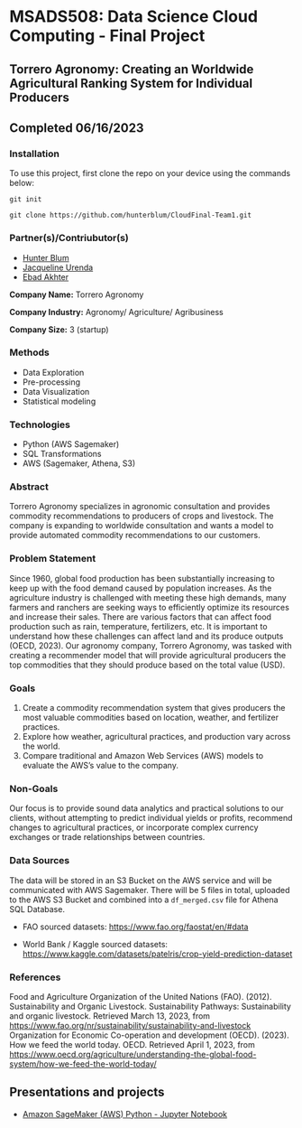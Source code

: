 # MSADS508: Data Science Cloud Computing - Final Project
## Torrero Agronomy: Creating an Worldwide Agricultural Ranking System for Individual Producers

## Completed 06/16/2023

### Installation

To use this project, first clone the repo on your device using the commands below:

`git init`

`git clone https://github.com/hunterblum/CloudFinal-Team1.git`

### Partner(s)/Contriubutor(s)
* [Hunter Blum](https://github.com/hunterblum)
* [Jacqueline Urenda](https://github.com/jackieure)
* [Ebad Akhter](https://github.com/ebadakhter)

**Company Name:** Torrero Agronomy

**Company Industry:** Agronomy/ Agriculture/ Agribusiness

**Company Size:** 3 (startup)

### Methods
* Data Exploration
* Pre-processing
* Data Visualization
* Statistical modeling

### Technologies
* Python (AWS Sagemaker)
* SQL Transformations
* AWS (Sagemaker, Athena, S3)

### Abstract
Torrero Agronomy specializes in agronomic consultation and provides commodity recommendations to producers of crops and livestock. The company is expanding to worldwide consultation and wants a model to provide automated commodity recommendations to our customers.

### Problem Statement
Since 1960, global food production has been substantially increasing to keep up with the food demand caused by population increases. As the agriculture industry is challenged with meeting these high demands, many farmers and ranchers are seeking ways to efficiently optimize its resources and increase their sales. There are various factors that can affect food production such as rain, temperature, fertilizers, etc. It is important to understand how these challenges can affect land and its produce outputs (OECD, 2023). Our agronomy company, Torrero Agronomy, was tasked with creating a recommender model that will provide agricultural producers the top commodities that they should produce based on the total value (USD).

### Goals
1. Create a commodity recommendation system that gives producers the most valuable commodities based on location, weather, and fertilizer practices.
2. Explore how weather, agricultural practices, and production vary across the world. 
3. Compare traditional and Amazon Web Services (AWS) models to evaluate the AWS’s value to the company.


### Non-Goals 
Our focus is to provide sound data analytics and practical solutions to our clients, without attempting to predict individual yields or profits, recommend changes to agricultural practices, or incorporate complex currency exchanges or trade relationships between countries.


### Data Sources
The data will be stored in an S3 Bucket on the AWS service and will be communicated with AWS Sagemaker. There will be 5 files in total, uploaded to the AWS S3 Bucket and combined into a `df_merged.csv` file for Athena SQL Database.

  * FAO sourced datasets:
https://www.fao.org/faostat/en/#data

* World Bank / Kaggle sourced datasets:
https://www.kaggle.com/datasets/patelris/crop-yield-prediction-dataset


### References
Food and Agriculture Organization of the United Nations (FAO). (2012). Sustainability and Organic Livestock. Sustainability Pathways: Sustainability and organic livestock. Retrieved March 13, 2023, from https://www.fao.org/nr/sustainability/sustainability-and-livestock
Organization for Economic Co-operation and development (OECD). (2023). How we feed the world today. OECD. Retrieved April 1, 2023, from https://www.oecd.org/agriculture/understanding-the-global-food-system/how-we-feed-the-world-today/ 


## Presentations and projects  
* [Amazon SageMaker (AWS) Python - Jupyter Notebook](https://github.com/hunterblum/CloudFinal-Team1/blob/main/Cloud_Team1.ipynb)
